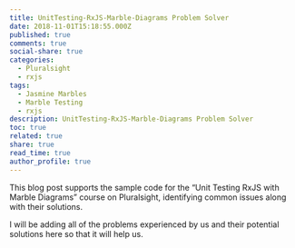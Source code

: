 ```yaml
---
title: UnitTesting-RxJS-Marble-Diagrams Problem Solver
date: 2018-11-01T15:18:55.000Z
published: true
comments: true
social-share: true
categories:
  - Pluralsight
  - rxjs
tags:
  - Jasmine Marbles
  - Marble Testing
  - rxjs
description: UnitTesting-RxJS-Marble-Diagrams Problem Solver
toc: true
related: true
share: true
read_time: true
author_profile: true
---
```


<p>This blog post supports the sample code for the “Unit Testing RxJS with Marble Diagrams” course on Pluralsight, identifying common issues along with their solutions.</p>
<p>I will be adding all of the problems experienced by us and their potential solutions here so that it will help us.</p>
